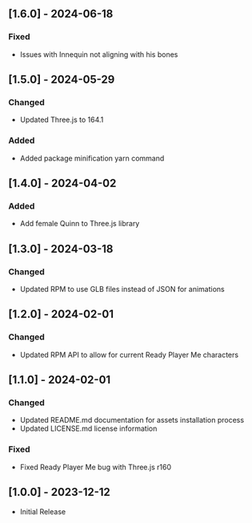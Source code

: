 ## [1.6.0] - 2024-06-18

### Fixed

- Issues with Innequin not aligning with his bones

## [1.5.0] - 2024-05-29

### Changed

- Updated Three.js to 164.1

### Added

- Added package minification yarn command

## [1.4.0] - 2024-04-02

### Added

- Add female Quinn to Three.js library

## [1.3.0] - 2024-03-18

### Changed

- Updated RPM to use GLB files instead of JSON for animations

## [1.2.0] - 2024-02-01

### Changed

- Updated RPM API to allow for current Ready Player Me characters

## [1.1.0] - 2024-02-01

### Changed

- Updated README.md documentation for assets installation process
- Updated LICENSE.md license information

### Fixed

- Fixed Ready Player Me bug with Three.js r160

## [1.0.0] - 2023-12-12

- Initial Release
